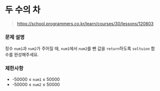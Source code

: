 # 두 수의 차

> https://school.programmers.co.kr/learn/courses/30/lessons/120803

### 문제 설명

정수 `num1`과 `num2`가 주어질 때, `num1`에서 `num2`를 뺀 값을 `return`하도록 `soltuion` 함수를 완성해주세요.

### 제한사항

- -50000 ≤ `num1` ≤ 50000
- -50000 ≤ `num2` ≤ 50000
